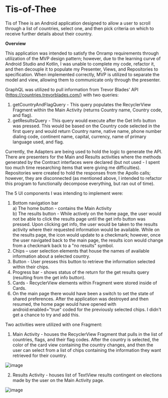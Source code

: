 # Tis-of-Thee
Tis of Thee is an Android application designed to allow a user to scroll through a list of countries, select one, and then pick criteria on which to receive further details about their country.

**Overview**

This application was intended to satisfy the Onramp requirements through utilization of the MVP design pattern; however, due to the learning curve of Android Studio and Kotlin, I was unable to complete my code, refactor it, and then decouple it to populate my Presenter, Views, and Repositories to specification. When implemented correctly, MVP is utilized to separate the model and view, allowing them to communicate only through the presenter. 

GraphQL was utilized to pull information from Trevor Blades' API (https://countries.trevorblades.com/) with two queries:
1) getCountryAndFlagQuery - This query populates the RecyclerView Fragment within the Main Activity (returns Country name, Country code, and flag).
2) getResultsQuery - This query would execute after the Get Info button was pressed. This would be based on the Country code selected in the first query and would return Country name, native name, phone number dialing code, continent name, capital, currency, name of primary language used, and flag.

Currently, the Adapters are being used to hold the logic to generate the API. There are presenters for the Main and Results activities where the methods generated by the Contract interfaces were declared (but not used - I spent too much time researching items that were giving me difficulties). Repositories were created to hold the responses from the Apollo calls; however, they are disconnected (as mentioned above, I intended to refactor this program to functionally decompose everything, but ran out of time).

The 5 UI components I was intending to implement were:
1) Bottom navigation bar <br/>
  a) The home button - contains the Main Activity<br/>
  b) The results button - While actively on the home page, the user would not be able to click the results page until the get info button was pressed. Upon clicking get info, the user would be taken to the results activity where their requested information would be available. While on the results page, the icon would update to a checkmark; however, once the user navigated back to the main page, the results icon would change from a checkmark back to a "no results" symbol.
2) Chips – user selection elements that house the names of available information about a selected country.
3) Button - User presses this button to retrieve the information selected within their chips.
4) Progress bar - shows status of the return for the get results query (resulting from the get info button).
5) Cards - RecyclerView elements within Fragment were stored inside of Cards.
6) On the main page there would have been a switch to set the state of shared preferences. After the application was destroyed and then resumed, the home page would have opened with android:enabled="true" coded for the previously selected chips. I didn't get a chance to try and add this.

Two activities were utilized with one Fragment:
1) Main Activity - houses the RecyclerView Fragment that pulls in the list of countries, flags, and their flag codes. After the country is selected, the color of the card view containing the country changes, and then the user can select from a list of chips containing the information they want retrieved for their country.

![image](https://user-images.githubusercontent.com/101365771/159199070-2aefe73a-dca4-41fb-b94d-efb5fc345a09.png)

2) Results Activity - houses list of TextView results contingent on elections made by the user on the Main Activity page.

![image](https://user-images.githubusercontent.com/101365771/159202505-b7bdc21a-5d54-450c-83e7-2c784fddc4a4.png)

